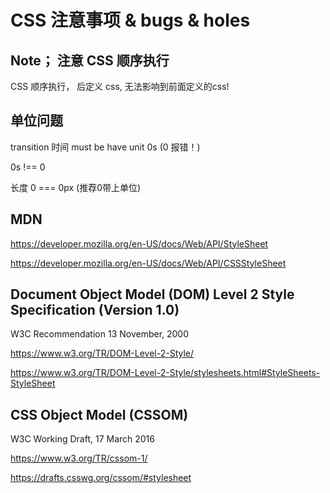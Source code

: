 # CSS 注意事项 & bugs & holes  

## Note； 注意 CSS 顺序执行  
CSS 顺序执行， 后定义 css, 无法影响到前面定义的css!  


## 单位问题  

transition 时间 must be have unit 0s (0 报错！)

0s !== 0

长度 0 === 0px (推荐0带上单位)



## MDN 

https://developer.mozilla.org/en-US/docs/Web/API/StyleSheet  

https://developer.mozilla.org/en-US/docs/Web/API/CSSStyleSheet  



## Document Object Model (DOM) Level 2 Style Specification (Version 1.0)

W3C Recommendation 13 November, 2000  

https://www.w3.org/TR/DOM-Level-2-Style/  

https://www.w3.org/TR/DOM-Level-2-Style/stylesheets.html#StyleSheets-StyleSheet  


## CSS Object Model (CSSOM)  

W3C Working Draft, 17 March 2016  


https://www.w3.org/TR/cssom-1/  

https://drafts.csswg.org/cssom/#stylesheet  














